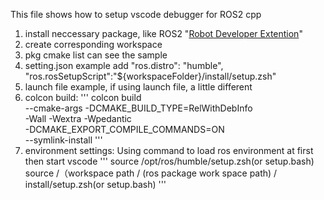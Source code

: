 This file shows how to setup vscode debugger for ROS2 cpp

1. install neccessary package, like ROS2 "[Robot Developer Extention](https://marketplace.visualstudio.com/items?itemName=Ranch-Hand-Robotics.rde-pack)"
2. create corresponding workspace
3. pkg cmake list can see the sample
4. setting.json example
    add "ros.distro": "humble",
        "ros.rosSetupScript":"${workspaceFolder}/install/setup.zsh"
5. launch file example, if using launch file, a little different
6. colcon build:
'''
colcon build \
    --cmake-args  -DCMAKE_BUILD_TYPE=RelWithDebInfo\
    -Wall -Wextra -Wpedantic \
    -DCMAKE_EXPORT_COMPILE_COMMANDS=ON \
    --symlink-install
'''
8. environment settings:
   Using command to load ros environment at first then start vscode
   '''
   source /opt/ros/humble/setup.zsh(or setup.bash)
   source /（workspace path / (ros package work space path) / install/setup.zsh(or setup.bash)
   '''
